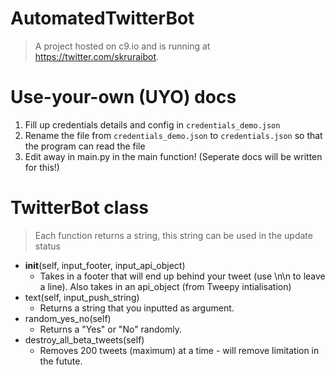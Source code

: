 # AutomatedTwitterBot
> A project hosted on c9.io and is running at https://twitter.com/skruraibot.

# Use-your-own (UYO) docs
1. Fill up credentials details and config in `credentials_demo.json`
2. Rename the file from `credentials_demo.json` to `credentials.json` so that the program can read the file
3. Edit away in main.py in the main function! (Seperate docs will be written for this!)

# TwitterBot class
> Each function returns a string, this string can be used in the update status

- __init__(self, input_footer, input_api_object)
    - Takes in a footer that will end up behind your tweet (use \n\n to leave a line). Also takes in an api_object (from Tweepy intialisation)
- text(self, input_push_string)
    - Returns a string that you inputted as argument.
- random_yes_no(self)
    - Returns a "Yes" or "No" randomly.
- destroy_all_beta_tweets(self)
    - Removes 200 tweets (maximum) at a time - will remove limitation in the futute.
